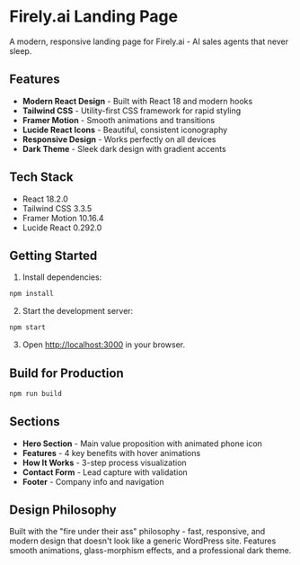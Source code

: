 # Firely.ai Landing Page

A modern, responsive landing page for Firely.ai - AI sales agents that never sleep.

## Features

- **Modern React Design** - Built with React 18 and modern hooks
- **Tailwind CSS** - Utility-first CSS framework for rapid styling
- **Framer Motion** - Smooth animations and transitions
- **Lucide React Icons** - Beautiful, consistent iconography
- **Responsive Design** - Works perfectly on all devices
- **Dark Theme** - Sleek dark design with gradient accents

## Tech Stack

- React 18.2.0
- Tailwind CSS 3.3.5
- Framer Motion 10.16.4
- Lucide React 0.292.0

## Getting Started

1. Install dependencies:
```bash
npm install
```

2. Start the development server:
```bash
npm start
```

3. Open [http://localhost:3000](http://localhost:3000) in your browser.

## Build for Production

```bash
npm run build
```

## Sections

- **Hero Section** - Main value proposition with animated phone icon
- **Features** - 4 key benefits with hover animations
- **How It Works** - 3-step process visualization
- **Contact Form** - Lead capture with validation
- **Footer** - Company info and navigation

## Design Philosophy

Built with the "fire under their ass" philosophy - fast, responsive, and modern design that doesn't look like a generic WordPress site. Features smooth animations, glass-morphism effects, and a professional dark theme. 